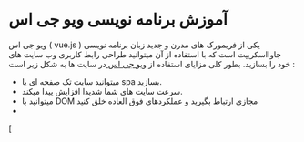 
# آموزش برنامه نویسی ویو جی اس 
ویو جی اس ( vue.js ) یکی از فریمورک های مدرن و جدید زبان برنامه نویسی جاوااسکریپت است که با استفاده از آن میتوانید طراحی رابط کاربری وب سایت های خود را بسازید. 
بطور کلی مزایای استفاده از  [ویو جی اس ](https://avasam.ir/product/27/vuejs-full-course) در سایت ها به شکل زیر است :‌

- میتوانید سایت تک صفحه ای یا spa بسازید.
- سرعت سایت های شما شدیدا افزایش پیدا میکند.
- میتوانید با DOM مجازی ارتباط بگیرید و عملکردهای فوق العاده خلق کنید
- 
 
[
